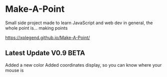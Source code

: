 # Make-A-Point
Small side project made to learn JavaScript and web dev in general, the whole point is... making points

https://xplegend.github.io/Make-A-Point/

## Latest Update V0.9 BETA
Added a new color
Added coordinates display, so you can know where your mouse is
